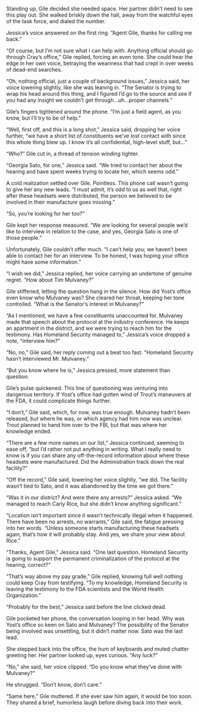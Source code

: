 Standing up, Gile decided she needed space. Her partner didn’t need to see this play out. She walked briskly down the hall, away from the watchful eyes of the task force, and dialed the number. 

Jessica’s voice answered on the first ring. “Agent Gile, thanks for calling me back.” 

“Of course, but I’m not sure what I can help with. Anything official should go through Cray’s office,” Gile replied, forcing an even tone. She could hear the edge in her own voice, betraying the weariness that had crept in over weeks of dead-end searches. 

“Oh, nothing official, just a couple of background issues,” Jessica said, her voice lowering slightly, like she was leaning in. “The Senator is trying to wrap his head around this thing, and I figured I’d go to the source and see if you had any insight we couldn’t get through…uh…proper channels.” 

Gile’s fingers tightened around the phone. “I’m just a field agent, as you know, but I’ll try to be of help.” 

“Well, first off, and this is a long shot,” Jessica said, dropping her voice further, “we have a short list of constituents we’ve lost contact with since this whole thing blew up. I know it’s all confidential, high-level stuff, but…” 

“Who?” Gile cut in, a thread of tension winding tighter. 

“Georgia Sato, for one,” Jessica said. “We tried to contact her about the hearing and have spent weeks trying to locate her, which seems odd.” 

A cold realization settled over Gile. Pointless. This phone call wasn’t going to give her any new leads. “I must admit, it’s odd to us as well that, right after these headsets were distributed, the person we believed to be involved in their manufacture goes missing.” 

“So, you’re looking for her too?” 

Gile kept her response measured. “We are looking for several people we’d like to interview in relation to the case, and yes, Georgia Sato is one of those people.” 

Unfortunately, Gile couldn’t offer much. “I can’t help you; we haven’t been able to contact her for an interview. To be honest, I was hoping your office might have some information.” 

“I wish we did,” Jessica replied, her voice carrying an undertone of genuine regret. “How about Tim Mulvaney?” 

Gile stiffened, letting the question hang in the silence. How did Yost’s office even know who Mulvaney was? She cleared her throat, keeping her tone controlled. “What is the Senator’s interest in Mulvaney?” 

“As I mentioned, we have a few constituents unaccounted for. Mulvaney made that speech about the protocol at the industry conference. He keeps an apartment in the district, and we were trying to reach him for the testimony. Has Homeland Security managed to,” Jessica’s voice dropped a note, “interview him?” 

“No, no,” Gile said, her reply coming out a beat too fast. “Homeland Security hasn’t interviewed Mr. Mulvaney.” 

“But you know where he is,” Jessica pressed, more statement than question. 

Gile’s pulse quickened. This line of questioning was venturing into dangerous territory. If Yost’s office had gotten wind of Trout’s maneuvers at the FDA, it could complicate things further. 

“I don’t,” Gile said, which, for now, was true enough. Mulvaney hadn’t been released, but where he was, or which agency had him now was unclear. Trout planned to hand him over to the FBI, but that was where her knowledge ended. 

“There are a few more names on our list,” Jessica continued, seeming to ease off, “but I’d rather not put anything in writing. What I really need to know is if you can share any off-the-record information about where these headsets were manufactured. Did the Administration track down the real facility?” 

“Off the record,” Gile said, lowering her voice slightly, “we did. The facility wasn’t tied to Sato, and it was abandoned by the time we got there.” 

“Was it in our district? And were there any arrests?” Jessica asked. “We managed to reach Carly Rice, but she didn’t know anything significant.” 

“Location isn’t important since it wasn’t technically illegal when it happened. There have been no arrests, no warrants,” Gile said, the fatigue pressing into her words. “Unless someone starts manufacturing these headsets again, that’s how it will probably stay. And yes, we share your view about Rice.” 

“Thanks, Agent Gile,” Jessica said. “One last question. Homeland Security is going to support the permanent criminalization of the protocol at the hearing, correct?” 

“That’s way above my pay grade,” Gile replied, knowing full well nothing could keep Cray from testifying. “To my knowledge, Homeland Security is leaving the testimony to the FDA scientists and the World Health Organization.” 

“Probably for the best,” Jessica said before the line clicked dead. 

Gile pocketed her phone, the conversation looping in her head. Why was Yost’s office so keen on Sato and Mulvaney? The possibility of the Senator being involved was unsettling, but it didn’t matter now. Sato was the last lead.  

She stepped back into the office, the hum of keyboards and muted chatter greeting her. Her partner looked up, eyes curious. “Any luck?” 

“No,” she said, her voice clipped. “Do you know what they’ve done with Mulvaney?” 

He shrugged. “Don’t know, don’t care.” 

“Same here,” Gile muttered. If she ever saw him again, it would be too soon. They shared a brief, humorless laugh before diving back into their work.
